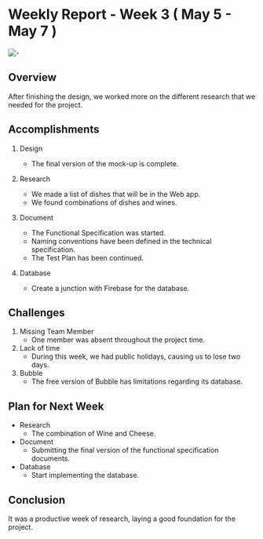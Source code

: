 # Weekly Report - Week 3 ( May 5 - May 7 )
![-](https://raw.githubusercontent.com/andreasbm/readme/master/assets/lines/rainbow.png)

## Overview

After finishing the design, we worked more on the different research that we needed for the project.

## Accomplishments

1. Design
   - The final version of the mock-up is complete.

2. Research
   - We made a list of dishes that will be in the Web app.
   - We found combinations of dishes and wines.

2. Document
   - The Functional Specification was started.
   - Naming conventions have been defined in the technical specification.
   - The Test Plan has been continued.

3. Database 
   - Create a junction with Firebase for the database.



## Challenges

1. Missing Team Member
   - One member was absent throughout the project time.
2. Lack of time
   - During this week, we had public holidays, causing us to lose two days.
3. Bubble
   - The free version of Bubble has limitations regarding its database.

## Plan for Next Week

- Research
    - The combination of Wine and Cheese.
- Document
    - Submitting the final version of the functional specification documents.
- Database
    - Start implementing the database.

## Conclusion
It was a productive week of research, laying a good foundation for the project.
